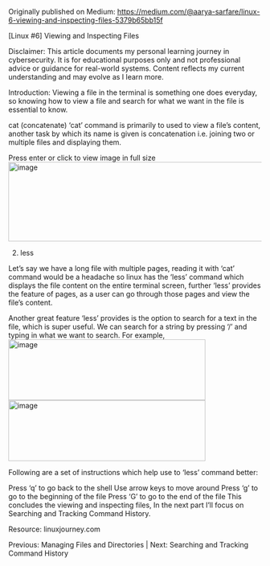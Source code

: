 Originally published on Medium: https://medium.com/@aarya-sarfare/linux-6-viewing-and-inspecting-files-5379b65bb15f

[Linux #6] Viewing and Inspecting Files

Disclaimer: This article documents my personal learning journey in cybersecurity. It is for educational purposes only and not professional advice or guidance for real-world systems. Content reflects my current understanding and may evolve as I learn more.

Introduction: Viewing a file in the terminal is something one does everyday, so knowing how to view a file and search for what we want in the file is essential to know.

cat (concatenate)
‘cat’ command is primarily to used to view a file’s content, another task by which its name is given is concatenation i.e. joining two or multiple files and displaying them.

Press enter or click to view image in full size
<br>
<img width="578" height="158" alt="image" src="https://github.com/user-attachments/assets/76b06bb2-cef2-4662-81e0-d7026eb06843" />
<br>

2. less

Let’s say we have a long file with multiple pages, reading it with ‘cat’ command would be a headache so linux has the ‘less’ command which displays the file content on the entire terminal screen, further ‘less’ provides the feature of pages, as a user can go through those pages and view the file’s content.

Another great feature ‘less’ provides is the option to search for a text in the file, which is super useful. We can search for a string by pressing ‘/’ and typing in what we want to search. For example,
<br>
<img width="392" height="121" alt="image" src="https://github.com/user-attachments/assets/5918b667-f8a5-4d4e-bcee-b4e525bb9aec" />
<br>
<img width="392" height="121" alt="image" src="https://github.com/user-attachments/assets/dfa03744-9b9b-4363-a78f-6f5f576aa762" />
<br>

Following are a set of instructions which help use to ‘less’ command better:

Press ‘q’ to go back to the shell
Use arrow keys to move around
Press ‘g’ to go to the beginning of the file
Press ‘G’ to go to the end of the file
This concludes the viewing and inspecting files, In the next part I’ll focus on Searching and Tracking Command History.

Resource: linuxjourney.com

Previous: Managing Files and Directories | Next: Searching and Tracking Command History
